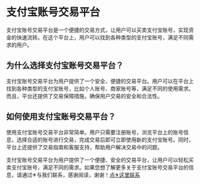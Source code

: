 # 支付宝账号交易平台

支付宝账号交易平台是一个便捷的交易方式，让用户可以买卖支付宝账号，实现资金的快速流转。在这个平台上，用户可以找到各种类型的支付宝账号，满足不同需求的用户。

## 为什么选择支付宝账号交易平台？

支付宝账号交易平台为用户提供了一个安全、便捷的交易平台。用户可以在平台上找到各种类型的支付宝账号，比如个人账号、商家账号等，满足不同的使用需求。而且，平台还提供了交易保障措施，确保用户交易的安全和合法性。

## 如何使用支付宝账号交易平台？

使用支付宝账号交易平台非常简单。用户只需要注册账号，浏览平台上的账号信息，选择合适的账号进行交易，完成交易后即可立即使用新的支付宝账号。同时，平台上还提供了交易指南和客服支持，帮助用户解决交易中的问题。

支付宝账号交易平台为用户提供了一个便捷、安全的交易平台，让用户可以轻松买卖支付宝账号，满足不同的需求。如果您想了解更多关于支付宝账号交易平台的信息，请通过✈与我们联系，感谢阅读，谢谢！[点✈这里联系](https://c.k02.cc)